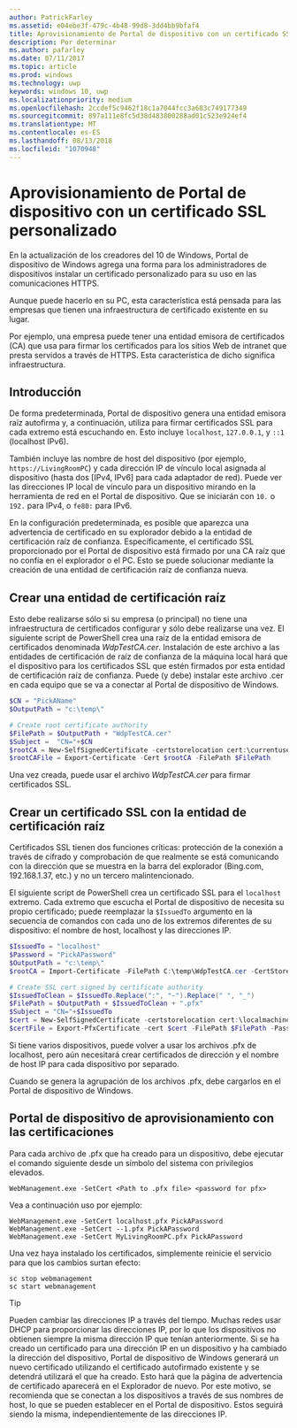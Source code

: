 ```yaml
---
author: PatrickFarley
ms.assetid: e04ebe3f-479c-4b48-99d8-3dd4bb9bfaf4
title: Aprovisionamiento de Portal de dispositivo con un certificado SSL personalizado
description: Por determinar
ms.author: pafarley
ms.date: 07/11/2017
ms.topic: article
ms.prod: windows
ms.technology: uwp
keywords: windows 10, uwp
ms.localizationpriority: medium
ms.openlocfilehash: 2ccdef5c9462f18c1a7044fcc3a683c749177349
ms.sourcegitcommit: 897a111e8fc5d38d483800288ad01c523e924ef4
ms.translationtype: MT
ms.contentlocale: es-ES
ms.lasthandoff: 08/13/2018
ms.locfileid: "1070948"
---
```

# <a name="provision-device-portal-with-a-custom-ssl-certificate"></a>Aprovisionamiento de Portal de dispositivo con un certificado SSL personalizado
En la actualización de los creadores del 10 de Windows, Portal de dispositivo de Windows agrega una forma para los administradores de dispositivos instalar un certificado personalizado para su uso en las comunicaciones HTTPS. 

Aunque puede hacerlo en su PC, esta característica está pensada para las empresas que tienen una infraestructura de certificado existente en su lugar.  

Por ejemplo, una empresa puede tener una entidad emisora de certificados (CA) que usa para firmar los certificados para los sitios Web de intranet que presta servidos a través de HTTPS. Esta característica de dicho significa infraestructura. 

## <a name="overview"></a>Introducción
De forma predeterminada, Portal de dispositivo genera una entidad emisora raíz autofirma y, a continuación, utiliza para firmar certificados SSL para cada extremo está escuchando en. Esto incluye `localhost`, `127.0.0.1`, y `::1` (localhost IPv6).

También incluye las nombre de host del dispositivo (por ejemplo, `https://LivingRoomPC`) y cada dirección IP de vínculo local asignada al dispositivo (hasta dos [IPv4, IPv6] para cada adaptador de red). Puede ver las direcciones IP local de vínculo para un dispositivo mirando en la herramienta de red en el Portal de dispositivo. Que se iniciarán con `10.` o `192.` para IPv4, o `fe80:` para IPv6. 

En la configuración predeterminada, es posible que aparezca una advertencia de certificado en su explorador debido a la entidad de certificación raíz de confianza. Específicamente, el certificado SSL proporcionado por el Portal de dispositivo está firmado por una CA raíz que no confía en el explorador o el PC. Esto se puede solucionar mediante la creación de una entidad de certificación raíz de confianza nueva.

## <a name="create-a-root-ca"></a>Crear una entidad de certificación raíz

Esto debe realizarse sólo si su empresa (o principal) no tiene una infraestructura de certificados configurar y sólo debe realizarse una vez. El siguiente script de PowerShell crea una raíz de la entidad emisora de certificados denominada _WdpTestCA.cer_. Instalación de este archivo a las entidades de certificación de raíz de confianza de la máquina local hará que el dispositivo para los certificados SSL que estén firmados por esta entidad de certificación raíz de confianza. Puede (y debe) instalar este archivo .cer en cada equipo que se va a conectar al Portal de dispositivo de Windows.  

```PowerShell
$CN = "PickAName"
$OutputPath = "c:\temp\"

# Create root certificate authority
$FilePath = $OutputPath + "WdpTestCA.cer"
$Subject =  "CN="+$CN
$rootCA = New-SelfSignedCertificate -certstorelocation cert:\currentuser\my -Subject $Subject -HashAlgorithm "SHA512" -KeyUsage CertSign,CRLSign
$rootCAFile = Export-Certificate -Cert $rootCA -FilePath $FilePath
```

Una vez creada, puede usar el archivo _WdpTestCA.cer_ para firmar certificados SSL. 

## <a name="create-an-ssl-certificate-with-the-root-ca"></a>Crear un certificado SSL con la entidad de certificación raíz

Certificados SSL tienen dos funciones críticas: protección de la conexión a través de cifrado y comprobación de que realmente se está comunicando con la dirección que se muestra en la barra del explorador (Bing.com, 192.168.1.37, etc.) y no un tercero malintencionado.

El siguiente script de PowerShell crea un certificado SSL para el `localhost` extremo. Cada extremo que escucha el Portal de dispositivo de necesita su propio certificado; puede reemplazar la `$IssuedTo` argumento en la secuencia de comandos con cada uno de los extremos diferentes de su dispositivo: el nombre de host, localhost y las direcciones IP.

```PowerShell
$IssuedTo = "localhost"
$Password = "PickAPassword"
$OutputPath = "c:\temp\"
$rootCA = Import-Certificate -FilePath C:\temp\WdpTestCA.cer -CertStoreLocation Cert:\CurrentUser\My\

# Create SSL cert signed by certificate authority
$IssuedToClean = $IssuedTo.Replace(":", "-").Replace(" ", "_")
$FilePath = $OutputPath + $IssuedToClean + ".pfx"
$Subject = "CN="+$IssuedTo
$cert = New-SelfSignedCertificate -certstorelocation cert:\localmachine\my -Subject $Subject -DnsName $IssuedTo -Signer $rootCA -HashAlgorithm "SHA512"
$certFile = Export-PfxCertificate -cert $cert -FilePath $FilePath -Password (ConvertTo-SecureString -String $Password -Force -AsPlainText)
```

Si tiene varios dispositivos, puede volver a usar los archivos .pfx de localhost, pero aún necesitará crear certificados de dirección y el nombre de host IP para cada dispositivo por separado.

Cuando se genera la agrupación de los archivos .pfx, debe cargarlos en el Portal de dispositivo de Windows. 

## <a name="provision-device-portal-with-the-certifications"></a>Portal de dispositivo de aprovisionamiento con las certificaciones

Para cada archivo de .pfx que ha creado para un dispositivo, debe ejecutar el comando siguiente desde un símbolo del sistema con privilegios elevados.

```
WebManagement.exe -SetCert <Path to .pfx file> <password for pfx> 
```

Vea a continuación uso por ejemplo:
```
WebManagement.exe -SetCert localhost.pfx PickAPassword
WebManagement.exe -SetCert --1.pfx PickAPassword
WebManagement.exe -SetCert MyLivingRoomPC.pfx PickAPassword
```

Una vez haya instalado los certificados, simplemente reinicie el servicio para que los cambios surtan efecto:

```
sc stop webmanagement
sc start webmanagement
```

> [!TIP]
> Pueden cambiar las direcciones IP a través del tiempo.
Muchas redes usar DHCP para proporcionar las direcciones IP, por lo que los dispositivos no obtienen siempre la misma dirección IP que tenían anteriormente. Si se ha creado un certificado para una dirección IP en un dispositivo y ha cambiado la dirección del dispositivo, Portal de dispositivo de Windows generará un nuevo certificado utilizando el certificado autofirmado existente y se detendrá utilizará el que ha creado. Esto hará que la página de advertencia de certificado aparecerá en el Explorador de nuevo. Por este motivo, se recomienda que se conectan a los dispositivos a través de sus nombres de host, lo que se pueden establecer en el Portal de dispositivo. Estos seguirá siendo la misma, independientemente de las direcciones IP.
